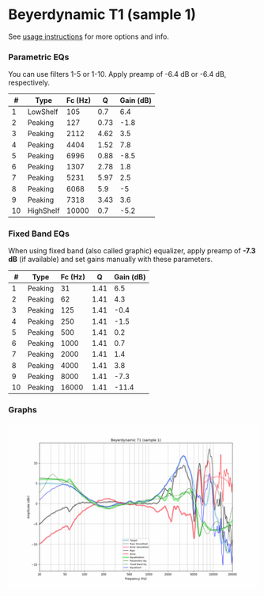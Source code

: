 # Beyerdynamic T1 (sample 1)
See [usage instructions](https://github.com/jaakkopasanen/AutoEq#usage) for more options and info.

### Parametric EQs
You can use filters 1-5 or 1-10. Apply preamp of -6.4 dB or -6.4 dB, respectively.

|   # | Type      |   Fc (Hz) |    Q |   Gain (dB) |
|-----|-----------|-----------|------|-------------|
|   1 | LowShelf  |       105 | 0.7  |         6.4 |
|   2 | Peaking   |       127 | 0.73 |        -1.8 |
|   3 | Peaking   |      2112 | 4.62 |         3.5 |
|   4 | Peaking   |      4404 | 1.52 |         7.8 |
|   5 | Peaking   |      6996 | 0.88 |        -8.5 |
|   6 | Peaking   |      1307 | 2.78 |         1.8 |
|   7 | Peaking   |      5231 | 5.97 |         2.5 |
|   8 | Peaking   |      6068 | 5.9  |        -5   |
|   9 | Peaking   |      7318 | 3.43 |         3.6 |
|  10 | HighShelf |     10000 | 0.7  |        -5.2 |

### Fixed Band EQs
When using fixed band (also called graphic) equalizer, apply preamp of **-7.3 dB** (if available) and set gains manually with these parameters.

|   # | Type    |   Fc (Hz) |    Q |   Gain (dB) |
|-----|---------|-----------|------|-------------|
|   1 | Peaking |        31 | 1.41 |         6.5 |
|   2 | Peaking |        62 | 1.41 |         4.3 |
|   3 | Peaking |       125 | 1.41 |        -0.4 |
|   4 | Peaking |       250 | 1.41 |        -1.5 |
|   5 | Peaking |       500 | 1.41 |         0.2 |
|   6 | Peaking |      1000 | 1.41 |         0.7 |
|   7 | Peaking |      2000 | 1.41 |         1.4 |
|   8 | Peaking |      4000 | 1.41 |         3.8 |
|   9 | Peaking |      8000 | 1.41 |        -7.3 |
|  10 | Peaking |     16000 | 1.41 |       -11.4 |

### Graphs
![](./Beyerdynamic%20T1%20(sample%201).png)
